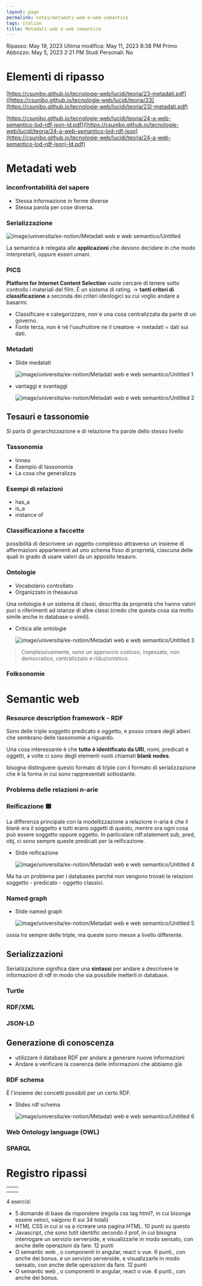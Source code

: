 ```yaml
---
layout: page
permalink: notes/metadati-web-e-web-semantico
tags: italian
title: Metadati web e web semantico
---
```


Ripasso: May 19, 2023
Ultima modifica: May 11, 2023 8:38 PM
Primo Abbozzo: May 5, 2023 2:21 PM
Studi Personali: No

# Elementi di ripasso

[https://csunibo.github.io/tecnologie-web/lucidi/teoria/23-metadati.pdf]([https://csunibo.github.io/tecnologie-web/lucidi/teoria/23](https://csunibo.github.io/tecnologie-web/lucidi/teoria/23)-metadati.pdf)

[https://csunibo.github.io/tecnologie-web/lucidi/teoria/24-a-web-semantico-lod-rdf-json-ld.pdf]([https://csunibo.github.io/tecnologie-web/lucidi/teoria/24-a-web-semantico-lod-rdf-json](https://csunibo.github.io/tecnologie-web/lucidi/teoria/24-a-web-semantico-lod-rdf-json)-ld.pdf)

# Metadati web

### inconfrontabilità del sapere

- Stessa informazione in forme diverse
- Stessa parola per cose diversa.

### Serializzazione

<img src="/images/notes/image/universita/ex-notion/Metadati web e web semantico/Untitled.png" alt="image/universita/ex-notion/Metadati web e web semantico/Untitled">

La semantica è relegata alle **applicazioni** che devono decidere in che modo interpretarli, oppure esseri umani.

### PICS

**Platform for Internet Content Selection** vuole cercare di tenere sotto controllo i materiali del film. È un sistema di rating. → **tanti criteri di classificazione** a seconda dei criteri ideologici su cui voglio andare a basarmi.

- Classificare e categorizzare, non`e una cosa centralizzata da parte di un governo.
- Fonte terza, non è né l'usufruitore ne il creatore → metadati = dati sui dati.

### Metadati

- Slide medatati

    <img src="/images/notes/image/universita/ex-notion/Metadati web e web semantico/Untitled 1.png" alt="image/universita/ex-notion/Metadati web e web semantico/Untitled 1">

- vantaggi e svantaggi

    <img src="/images/notes/image/universita/ex-notion/Metadati web e web semantico/Untitled 2.png" alt="image/universita/ex-notion/Metadati web e web semantico/Untitled 2">


## Tesauri e tassonomie

Si parla di gerarchizzazione e di relazione fra parole dello stesso livello

### Tassonomia

- linneo
- Esempio di tassonomia
- La cosa che generalizza

### Esempi di relazioni

- has_a
- is_a
- instance of

### Classificazione a faccette

possibilità di descrivere un oggetto complesso attraverso un insieme di
affermazioni appartenenti ad uno schema fisso di proprietà, ciascuna
delle quali in grado di usare valori da un apposito tesauro.

### Ontologie

- Vocabolario controllato
- Organizzato in thesaurus

Una ontologia è un sistema di classi, descritta da proprietà che hanno valori puri o riferimenti ad istanze di altre classi (credo che questa cosa sia molto simile anche in database o simili).

- Critica alle ontologie

    <img src="/images/notes/image/universita/ex-notion/Metadati web e web semantico/Untitled 3.png" alt="image/universita/ex-notion/Metadati web e web semantico/Untitled 3">


> Complessivamente, sono un approccio costoso, ingessato, non democratico,
centralizzato e riduzionistico.
>

### Folksonomie

# Semantic web

### Resource description framework - RDF

Sono delle triple soggetto predicato e oggetto, e posso creare degli alberi che sembrano delle tassonomie a riguardo.

Una cosa interessante è che **tutto è identificato da URI**, nomi, predicati e oggetti, a volte ci sono degli elementi vuoti chiamati **blank nodes**.

bisogna distinguere questo formato di triple con il formato di serializzazione che è la forma in cui sono rappresentati sottostante.

### Problema delle relazioni n-arie

### Reificazione 🟥

La differenza principale con la modellizzazione a relazione n-aria è che il blank era il soggetto e tutti erano oggetti di questo, mentre ora ogni cosa può essere soggetto oppure oggetto. In particolare rdf:statement  sub, pred, obj,  ci sono sempre queste predicati per la reificazione.

- Slide reificazione

    <img src="/images/notes/image/universita/ex-notion/Metadati web e web semantico/Untitled 4.png" alt="image/universita/ex-notion/Metadati web e web semantico/Untitled 4">


Ma ha un problema per i databases perché non vengono trovati le relazioni soggetto - predicato - oggetto classici.

### Named graph

- Slide named graph

    <img src="/images/notes/image/universita/ex-notion/Metadati web e web semantico/Untitled 5.png" alt="image/universita/ex-notion/Metadati web e web semantico/Untitled 5">


ossia ho sempre delle triple, ma queste sono messe a livello differente.

## Serializzazioni

Serializzazione significa dare una **sintassi** per andare a descrivere le informazioni di rdf in modo che sia possibile metterli in database.

### Turtle

### RDF/XML

### JSON-LD

## Generazione di conoscenza

- utilizzare il database RDF per andare a generare nuove informazioni
- Andare a verificare la coerenza delle informazioni che abbiamo già

### RDF schema

È l'insieme dei concetti possibili per un certo RDF.

- Slides rdf schema

    <img src="/images/notes/image/universita/ex-notion/Metadati web e web semantico/Untitled 6.png" alt="image/universita/ex-notion/Metadati web e web semantico/Untitled 6">


### Web Ontology language (OWL)

### SPARQL

# Registro ripassi

|  |  |
| --- | --- |
|  |  |
|  |  |

4 esercizi

- 5 domande di base da rispondere (regola css tag html?, in cui bisonga essere veloci, valgono 6 sui 34 totali)
- HTML CSS in cui si va a ricreare una pagina HTML. 10 punti su questo
- Javascript, che sono tutit identific secondo il prof, in cui bisogna interrogare un servizio serverside, e visualizzarle in modo sensato, con anche delle operazioni da fare. 12 punti
- O semantic web , o componenti in angular, react o vue. 6 punti., con anche dei bonus.
e un servizio serverside, e visualizzarle in modo sensato, con anche delle operazioni da fare. 12 punti
- O semantic web , o componenti in angular, react o vue. 6 punti., con anche dei bonus.